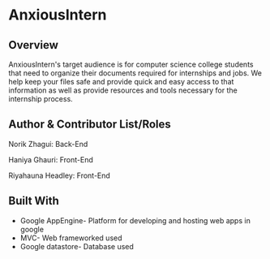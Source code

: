# AnxiousIntern

## Overview

AnxiousIntern's target audience is for computer science college students that need to organize their documents required
for internships and jobs. We help keep your files safe and provide quick and easy access to that information as well as provide resources 
and tools necessary for the internship process.

## Author & Contributor List/Roles

Norik Zhagui:
Back-End

Haniya Ghauri:
Front-End

Riyahauna Headley:
Front-End

## Built With
* Google AppEngine- Platform for developing and hosting web apps in google
* MVC- Web frameworked used
* Google datastore- Database used
